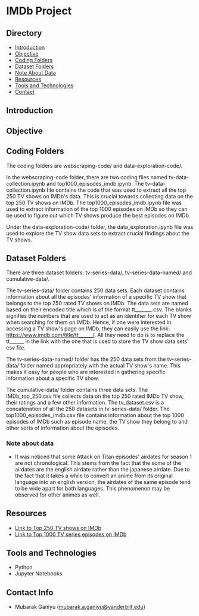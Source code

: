 # IMDb Project

## Directory
- [Introduction](#introduction)
- [Objective](#objective)
- [Coding Folders](#coding-folders)
- [Dataset Folders](#dataset-folders)
- [Note About Data](#note-about-data)
- [Resources](#resources)
- [Tools and Technologies](#tools-and-technologies)
- [Contact](#contact-info)

## Introduction



## Objective


## Coding Folders

The coding folders are webscraping-code/ and data-exploration-code/. 

In the webscraping-code folder, there are two coding files named tv-data-collection.ipynb and top1000_episodes_imdb.ipynb. The tv-data-collection.ipynb file contains the code that was used to extract all the top 250 TV shows on IMDb's data. This is crucial towards collecting data on the top 250 TV shows on IMDb. The top1000_episodes_imdb.ipynb file was used to extract information of the top 1000 episodes on IMDb so they can be used to figure out which TV shows produce the best episodes on IMDb. 

Under the data-exploration-code/ folder, the data_exploration.ipynb file was used to explore the TV show data sets to extract crucial findings about the TV shows.

## Dataset Folders

There are three dataset folders: tv-series-data/, tv-series-data-named/ and cumulative-data/. 

The tv-series-data/ folder contains 250 data sets. Each dataset contains information about all the episodes' information of a specific TV show that belongs to the top 250 rated TV shows on IMDb. The data sets are named based on their encoded title which is of the format tt_______.csv. The blanks signifies the numbers that are used to act as an identifier for each TV show when searching for them on IMDb. Hence, if one were interested in accessing a TV show's page on IMDb, they can easily use the link: https://www.imdb.com/title/tt______/. All they need to do is to replace the tt______ in the link with the one that is used to store the TV show data sets' csv file.

The tv-series-data-named/ folder has the 250 data sets from the tv-series-data/ folder named appropriately with the actual TV show's name. This makes it easy for people who are interested in gathering specific information about a specific TV show.

The cumulative-data/ folder contains three data sets. The IMDb_top_250.csv file collects data on the top 250 rated IMDb TV show, their ratings and a few other information. The tv_dataset.csv is a concatenation of all the 250 datasets in tv-series-data/ folder. The top1000_episodes_imdb.csv file contains information about the top 1000 episodes of IMDb such as episode name, the TV show they belong to and other sorts of information about the episodes.

### Note about data

- It was noticed that some Attack on Titan episodes' airdates for season 1 are not chronological. This stems from the fact that the some of the airdates are the english airdate rather than the japanese airdate. Due to the fact that it takes a while to convert an anime from its original language into an english version, the airdates of the same episode tend to be wide apart for both languages. This phenomenon may be observed for other animes as well.

## Resources
- [Link to Top 250 TV shows on IMDb](https://www.imdb.com/chart/toptv/)
- [Link to Top 1000 TV series episodes on IMDb](https://www.imdb.com/search/title/?num_votes=1000,&sort=user_rating,desc&title_type=tv_episode)

## Tools and Technologies
- Python
- Jupyter Notebooks

## Contact Info
- Mubarak Ganiyu (mubarak.a.ganiyu@vanderbilt.edu)
